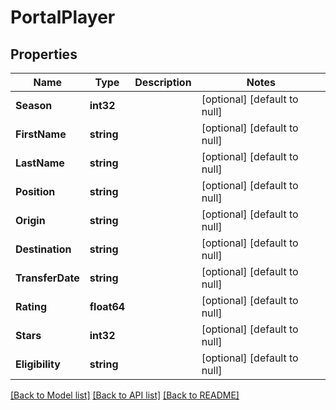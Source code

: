 # PortalPlayer

## Properties
Name | Type | Description | Notes
------------ | ------------- | ------------- | -------------
**Season** | **int32** |  | [optional] [default to null]
**FirstName** | **string** |  | [optional] [default to null]
**LastName** | **string** |  | [optional] [default to null]
**Position** | **string** |  | [optional] [default to null]
**Origin** | **string** |  | [optional] [default to null]
**Destination** | **string** |  | [optional] [default to null]
**TransferDate** | **string** |  | [optional] [default to null]
**Rating** | **float64** |  | [optional] [default to null]
**Stars** | **int32** |  | [optional] [default to null]
**Eligibility** | **string** |  | [optional] [default to null]

[[Back to Model list]](../README.md#documentation-for-models) [[Back to API list]](../README.md#documentation-for-api-endpoints) [[Back to README]](../README.md)

